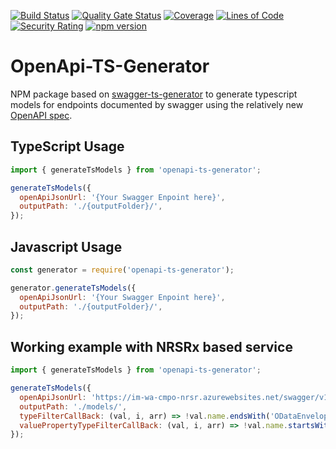 [![Build Status](https://ikemtz.visualstudio.com/CI%20CD/_apis/build/status/openapi-ts-generator?branchName=master)](https://ikemtz.visualstudio.com/CI%20CD/_build/latest?definitionId=20&branchName=master) [![Quality Gate Status](https://sonarcloud.io/api/project_badges/measure?project=open-api-ts-generator&metric=alert_status)](https://sonarcloud.io/dashboard?id=open-api-ts-generator) [![Coverage](https://sonarcloud.io/api/project_badges/measure?project=open-api-ts-generator&metric=coverage)](https://sonarcloud.io/dashboard?id=open-api-ts-generator) [![Lines of Code](https://sonarcloud.io/api/project_badges/measure?project=open-api-ts-generator&metric=ncloc)](https://sonarcloud.io/dashboard?id=open-api-ts-generator) [![Security Rating](https://sonarcloud.io/api/project_badges/measure?project=open-api-ts-generator&metric=security_rating)](https://sonarcloud.io/dashboard?id=open-api-ts-generator) [![npm version](https://badge.fury.io/js/openapi-ts-generator.svg)](https://badge.fury.io/js/openapi-ts-generator)

# OpenApi-TS-Generator

NPM package based on [swagger-ts-generator](https://www.npmjs.com/package/swagger-ts-generator) to generate typescript models for endpoints documented by swagger using the relatively new [OpenAPI spec](https://swagger.io/docs/specification/about/).

## TypeScript Usage

```javascript
import { generateTsModels } from 'openapi-ts-generator';

generateTsModels({
  openApiJsonUrl: '{Your Swagger Enpoint here}',
  outputPath: './{outputFolder}/',
});
```

## Javascript Usage

```javascript
const generator = require('openapi-ts-generator');

generator.generateTsModels({
  openApiJsonUrl: '{Your Swagger Enpoint here}',
  outputPath: './{outputFolder}/',
});
```

## Working example with NRSRx based service

```javascript
import { generateTsModels } from 'openapi-ts-generator';

generateTsModels({
  openApiJsonUrl: 'https://im-wa-cmpo-nrsr.azurewebsites.net/swagger/v1/swagger.json',
  outputPath: './models/',
  typeFilterCallBack: (val, i, arr) => !val.name.endsWith('ODataEnvelope'),
  valuePropertyTypeFilterCallBack: (val, i, arr) => !val.name.startsWith('created') && !val.name.startsWith('updated'),
});
```
